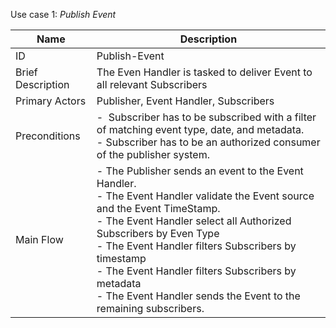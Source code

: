 Use case 1: *Publish Event*

| Name | Description |
| ---- | --------- |
| ID | Publish-Event |
| Brief Description | The Even Handler is tasked to deliver Event to all relevant Subscribers |
| Primary Actors | Publisher, Event Handler, Subscribers |
| Preconditions | -  Subscriber has to be subscribed with a filter of matching event type, date, and metadata. <br/>- Subscriber has to be an authorized consumer of the publisher system. |
| Main Flow | - The Publisher sends an event to the Event Handler. <br/>- The Event Handler validate the Event source and the Event TimeStamp. <br/>- The Event Handler select all Authorized Subscribers by Even Type <br/>- The Event Handler filters Subscribers by timestamp <br/>- The Event Handler filters Subscribers by metadata <br/>- The Event Handler sends the Event to the remaining subscribers. |